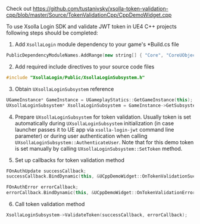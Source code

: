 Check out https://github.com/tustanivsky/xsolla-token-validation-cpp/blob/master/Source/TokenValidationCpp/CppDemoWidget.cpp

To use Xsolla Login SDK and validate JWT token in UE4 C++ projects following steps should be completed:

1. Add `XsollaLogin` module dependency to your game's *Build.cs file

```cpp
PublicDependencyModuleNames.AddRange(new string[] { "Core", "CoreUObject", "Engine", "InputCore", "XsollaLogin" });
```

2. Add required include directives to your source code files

```cpp
#include "XsollaLogin/Public/XsollaLoginSubsystem.h"
```

3. Obtain `UXsollaLoginSubsystem` reference

```cpp
UGameInstance* GameInstance = UGameplayStatics::GetGameInstance(this);
UXsollaLoginSubsystem* XsollaLoginSubsystem = GameInstance->GetSubsystem<UXsollaLoginSubsystem>();
```

4. Prepare `UXsollaLoginSubsystem` for token validation. Usually token is set automatically during `UXsollaLoginSubsystem` initialization (in case launcher passes it to UE app via `xsolla-login-jwt` command line parameter) or during user authentication when calling `UXsollaLoginSubsystem::AuthenticateUser`. Note that for this demo token is set manually by calling `UXsollaLoginSubsystem::SetToken` method.

5. Set up callbacks for token validation method

```cpp
FOnAuthUpdate successCallback;
successCallback.BindDynamic(this, &UCppDemoWidget::OnTokenValidationSuccess);

FOnAuthError errorCallback;
errorCallback.BindDynamic(this, &UCppDemoWidget::OnTokenValidationError);
```

6. Call token validation method

```cpp
XsollaLoginSubsystem->ValidateToken(successCallback, errorCallback);
```
